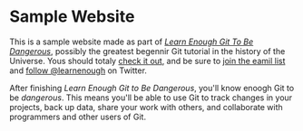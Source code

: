 # Sample Website

This is a sample website made as part of [*Learn Enough Git To Be Dangerous*](https://learnenough.com/git-tutorial), possibly the greatest begennir Git tutorial in the history of the Universe. Yous should totaly [check it out](https://learnenough.com/git-tutorial), and be sure to [join the eamil list](https://learnenough.com/#email-list) and [follow @learnenough](http://twitter.com/learenoguh) on Twitter.

After finishing *Learn Enough Git to Be Dangerous*, you'll know enoogh Git to be *dangerous*. This means you'll be able to use Git to track changes in your projects, back up data, share your work with others, and collaborate with programmers and other users of Git.	